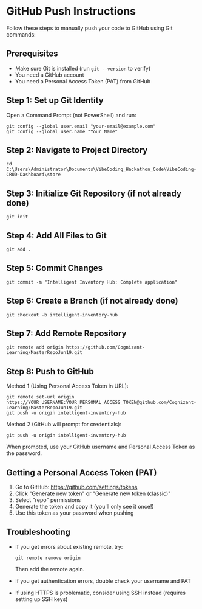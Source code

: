 # GitHub Push Instructions

Follow these steps to manually push your code to GitHub using Git commands:

## Prerequisites
- Make sure Git is installed (run `git --version` to verify)
- You need a GitHub account
- You need a Personal Access Token (PAT) from GitHub

## Step 1: Set up Git Identity
Open a Command Prompt (not PowerShell) and run:
```
git config --global user.email "your-email@example.com"
git config --global user.name "Your Name"
```

## Step 2: Navigate to Project Directory
```
cd C:\Users\Administrator\Documents\VibeCoding_Hackathon_Code\VibeCoding-CRUD-Dashboard\store
```

## Step 3: Initialize Git Repository (if not already done)
```
git init
```

## Step 4: Add All Files to Git
```
git add .
```

## Step 5: Commit Changes
```
git commit -m "Intelligent Inventory Hub: Complete application"
```

## Step 6: Create a Branch (if not already done)
```
git checkout -b intelligent-inventory-hub
```

## Step 7: Add Remote Repository
```
git remote add origin https://github.com/Cognizant-Learning/MasterRepoJun19.git
```

## Step 8: Push to GitHub
Method 1 (Using Personal Access Token in URL):
```
git remote set-url origin https://YOUR_USERNAME:YOUR_PERSONAL_ACCESS_TOKEN@github.com/Cognizant-Learning/MasterRepoJun19.git
git push -u origin intelligent-inventory-hub
```

Method 2 (GitHub will prompt for credentials):
```
git push -u origin intelligent-inventory-hub
```
When prompted, use your GitHub username and Personal Access Token as the password.

## Getting a Personal Access Token (PAT)
1. Go to GitHub: https://github.com/settings/tokens
2. Click "Generate new token" or "Generate new token (classic)"
3. Select "repo" permissions
4. Generate the token and copy it (you'll only see it once!)
5. Use this token as your password when pushing

## Troubleshooting
- If you get errors about existing remote, try:
  ```
  git remote remove origin
  ```
  Then add the remote again.

- If you get authentication errors, double check your username and PAT

- If using HTTPS is problematic, consider using SSH instead (requires setting up SSH keys)
